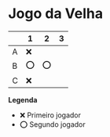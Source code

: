 # Jogo da Velha

|   | 1 | 2 | 3 |
|---|---|---|---|
| A | ❌  |   |   |
| B | ⭕  |  ⭕ |   |
| C | ❌  |   |   |

**Legenda**

- ❌ Primeiro jogador 
- ⭕ Segundo jogador
